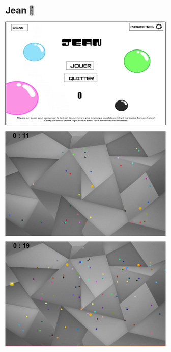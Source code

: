 # Jean 🧪

![image](https://github.com/sepios87/Jean/blob/master/illustrationsGit/1.PNG)

![image](https://github.com/sepios87/Jean/blob/master/illustrationsGit/2.PNG)

![image](https://github.com/sepios87/Jean/blob/master/illustrationsGit/3.PNG)
